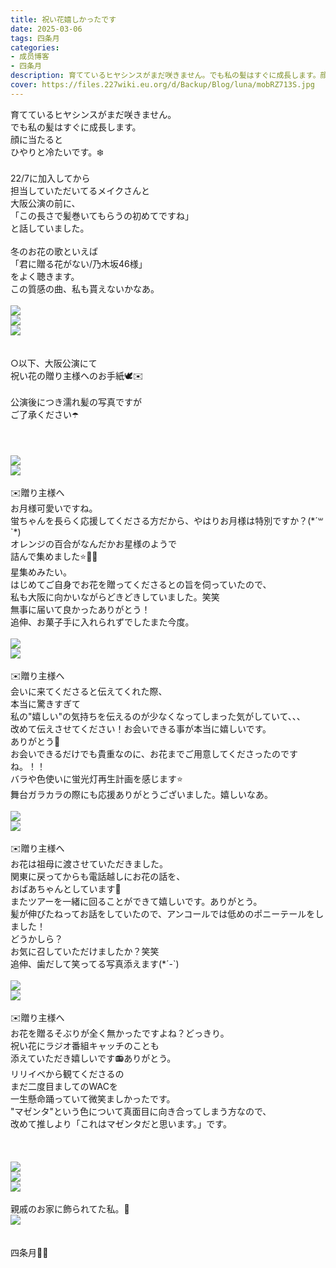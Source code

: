 ```yaml
---
title: 祝い花嬉しかったです
date: 2025-03-06
tags: 四条月
categories: 
- 成员博客
- 四条月
description: 育てているヒヤシンスがまだ咲きません。でも私の髪はすぐに成長します。顔に当たるとひやりと冷たいです。❄️22&#x2F;7に加入してから担当していただいてるメイクさんと大阪公演の前に、「この長さで髪巻いてもら...
cover: https://files.227wiki.eu.org/d/Backup/Blog/luna/mobRZ713S.jpg 
---
```

<div class="blog_detail__main">
<p>育てているヒヤシンスがまだ咲きません。<br/>でも私の髪はすぐに成長します。<br/>顔に当たると<br/>ひやりと冷たいです。❄️<br/><br/>22/7に加入してから<br/>担当していただいてるメイクさんと<br/>大阪公演の前に、<br/>「この長さで髪巻いてもらうの初めてですね」<br/>と話していました。<br/><br/>冬のお花の歌といえば<br/>「君に贈る花がない/乃木坂46様」<br/>をよく聴きます。<br/>この質感の曲、私も貰えないかなあ。<br/><br/><img src="https://files.227wiki.eu.org/d/Backup/Blog/luna/mobRZ713S.jpg"><br/><img src="https://files.227wiki.eu.org/d/Backup/Blog/luna/mobHIzrGk.jpg"><br/><img src="https://files.227wiki.eu.org/d/Backup/Blog/luna/mobeowBiv.jpg"><br/><br/><br/>○以下、大阪公演にて<br/>祝い花の贈り主様へのお手紙🕊️✉️<br/><br/>公演後につき濡れ髪の写真ですが<br/>ご了承ください☂️<br/><br/><br/><br/><img src="https://files.227wiki.eu.org/d/Backup/Blog/luna/moba3kluz.jpg"><br/><img src="https://files.227wiki.eu.org/d/Backup/Blog/luna/mobOpRgYd.jpg"><br/><br/>✉️贈り主様へ<br/>お月様可愛いですね。<br/>蛍ちゃんを長らく応援してくださる方だから、やはりお月様は特別ですか？(*´꒳`*)<br/>オレンジの百合がなんだかお星様のようで<br/>詰んで集めました⭐️🌱🌌<br/>星集めみたい。<br/>はじめてご自身でお花を贈ってくださるとの旨を伺っていたので、<br/>私も大阪に向かいながらどきどきしていました。笑笑<br/>無事に届いて良かったありがとう！<br/>追伸、お菓子手に入れられずでしたまた今度。<br/><br/><img src="https://files.227wiki.eu.org/d/Backup/Blog/luna/moboboKqd.jpg"><br/><img src="https://files.227wiki.eu.org/d/Backup/Blog/luna/mob9k033n.jpg"><br/><br/>✉️贈り主様へ<br/>会いに来てくださると伝えてくれた際、<br/>本当に驚きすぎて<br/>私の"嬉しい"の気持ちを伝えるのが少なくなってしまった気がしていて、、、<br/>改めて伝えさせてください！お会いできる事が本当に嬉しいです。<br/>ありがとう💐<br/>お会いできるだけでも貴重なのに、お花までご用意してくださったのですね。！！<br/>バラや色使いに蛍光灯再生計画を感じます⭐️<br/>舞台ガラカラの際にも応援ありがとうございました。嬉しいなあ。<br/><br/><img src="https://files.227wiki.eu.org/d/Backup/Blog/luna/mobdBbYHY.jpg"><br/><img src="https://files.227wiki.eu.org/d/Backup/Blog/luna/mobp3cL3x.jpg"><br/><br/>✉️贈り主様へ<br/>お花は祖母に渡させていただきました。<br/>関東に戻ってからも電話越しにお花の話を、<br/>おばあちゃんとしています💐<br/>またツアーを一緒に回ることができて嬉しいです。ありがとう。<br/>髪が伸びたねってお話をしていたので、アンコールでは低めのポニーテールをしました！<br/>どうかしら？<br/>お気に召していただけましたか？笑笑<br/>追伸、歯だして笑ってる写真添えます(*´-`)<br/><br/><img src="https://files.227wiki.eu.org/d/Backup/Blog/luna/mobTSTmjw.jpg"><br/><img src="https://files.227wiki.eu.org/d/Backup/Blog/luna/mobfVsHvB.jpg"><br/><br/>✉️贈り主様へ<br/>お花を贈るそぶりが全く無かったですよね？どっきり。<br/>祝い花にラジオ番組キャッチのことも<br/>添えていただき嬉しいです📻ありがとう。<br/>リリイベから観てくださるの<br/>まだ二度目ましてのWACを<br/>一生懸命踊っていて微笑ましかったです。<br/>"マゼンタ"という色について真面目に向き合ってしまう方なので、<br/>改めて推しより「これはマゼンタだと思います。」です。<br/><br/><br/><br/><img src="https://files.227wiki.eu.org/d/Backup/Blog/luna/mobIutAhm.jpg"><br/><img src="https://files.227wiki.eu.org/d/Backup/Blog/luna/mobZXRqak.jpg"><br/><img src="https://files.227wiki.eu.org/d/Backup/Blog/luna/mobfO3de6.jpg"><br/><br/>親戚のお家に飾られてた私。🌼<br/><img src="https://files.227wiki.eu.org/d/Backup/Blog/luna/mobuvcb8B.jpg"><br/><br/><br/>四条月🐇🥕</img></img></img></img></img></img></img></img></img></img></img></img></img></img></img></p>
<!--twitter-->

<!--//twitter-->
</div>